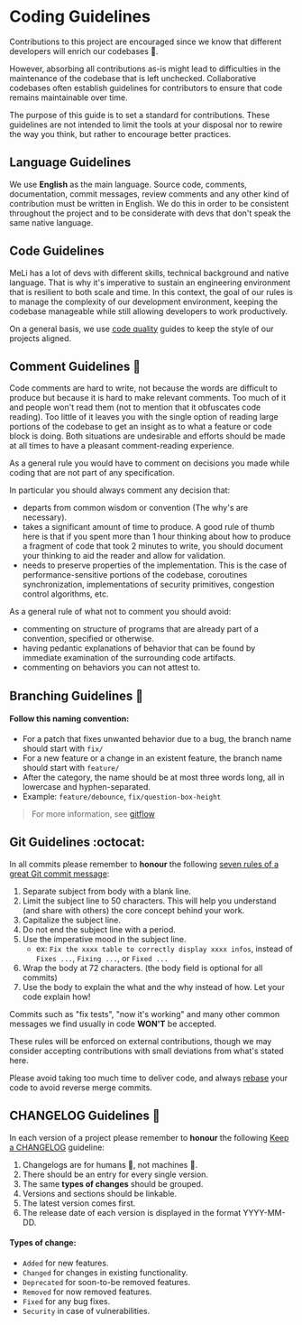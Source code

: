 # Coding Guidelines
Contributions to this project are encouraged since we know that different developers will enrich our codebases :punch:.

However, absorbing all contributions as-is might lead to difficulties in the maintenance of the codebase that is left unchecked. Collaborative codebases often establish guidelines for contributors to ensure that code remains maintainable over time.

The purpose of this guide is to set a standard for contributions. These guidelines are not intended to limit the tools at your disposal nor to rewire the way you think, but rather to encourage better practices.

## Language Guidelines

We use **English** as the main language. Source code, comments, documentation, commit messages, review comments and any other kind of contribution must be written in English. We do this in order to be consistent throughout the project and to be considerate with devs that don't speak the same native language.

## Code Guidelines

MeLi has a lot of devs with different skills, technical background and native language. That is why it's imperative to sustain an engineering environment that is resilient to both scale and time. In this context, the goal of our rules is to manage the complexity of our development environment, keeping the codebase manageable while still allowing developers to work productively.

On a general basis, we use [code quality](https://furydocs.io/code-quality/latest/guide/#/languages/java) guides to keep the style of our projects aligned.

## Comment Guidelines :speech_balloon:

Code comments are hard to write, not because the words are difficult to produce but because it is hard to make relevant comments. Too much of it and people won't read them (not to mention that it obfuscates code reading). Too little of it leaves you with the single option of reading large portions of the codebase to get an insight as to what a feature or code block is doing. Both situations are undesirable and efforts should be made at all times to have a pleasant comment-reading experience.

As a general rule you would have to comment on decisions you made while coding that are not part of any specification.

In particular you should always comment any decision that:

* departs from common wisdom or convention (The why's are necessary).
* takes a significant amount of time to produce. A good rule of thumb here is that if you spent more than 1 hour thinking about how to produce a fragment of code that took 2 minutes to write, you should document your thinking to aid the reader and allow for validation.
* needs to preserve properties of the implementation. This is the case of performance-sensitive portions of the codebase, coroutines synchronization, implementations of security primitives, congestion control algorithms, etc.

As a general rule of what not to comment you should avoid:

* commenting on structure of programs that are already part of a convention, specified or otherwise.
* having pedantic explanations of behavior that can be found by immediate examination of the surrounding code artifacts.
* commenting on behaviors you can not attest to.

## Branching Guidelines :twisted_rightwards_arrows:

#### Follow this naming convention:
- For a patch that fixes unwanted behavior due to a bug, the branch name should start with `fix/`
- For a new feature or a change in an existent feature, the branch name should start with `feature/`
- After the category, the name should be at most three words long, all in lowercase and hyphen-separated.
- Example: `feature/debounce`, `fix/question-box-height`
> For more information, see [gitflow](https://furydocs.io/release-process/latest/guide/#/lang-es/workflows/02_gitflow)

## Git Guidelines :octocat:

In all commits please remember to **honour** the following [seven rules of a great Git commit message](https://chris.beams.io/posts/git-commit):

1. Separate subject from body with a blank line.
2. Limit the subject line to 50 characters. This will help you understand (and share with others) the core concept behind your work.
3. Capitalize the subject line.
4. Do not end the subject line with a period.
5. Use the imperative mood in the subject line.
	- ex: `Fix the xxxx table to correctly display xxxx infos`, instead of `Fixes ...`, `Fixing ...`, or `Fixed ...`
6. Wrap the body at 72 characters. (the body field is optional for all commits)
7. Use the body to explain the what and the why instead of how. Let your code explain how!

Commits such as "fix tests", "now it's working" and many other common messages we find usually in code **WON'T** be accepted.

These rules will be enforced on external contributions, though we may consider accepting contributions with small deviations from what's stated here.

Please avoid taking too much time to deliver code, and always [rebase](https://git-scm.com/docs/git-rebase) your code to avoid reverse merge commits.

## CHANGELOG Guidelines :page_facing_up:

In each version of a project please remember to **honour** the following [Keep a CHANGELOG](https://keepachangelog.com/en) guideline:

1. Changelogs are for humans :busts_in_silhouette:, not machines :robot:.
2. There should be an entry for every single version.
3. The same **types of changes** should be grouped.
4. Versions and sections should be linkable.
5. The latest version comes first.
6. The release date of each version is displayed in the format YYYY-MM-DD.

#### Types of change:
- `Added` for new features.
- `Changed` for changes in existing functionality.
- `Deprecated` for soon-to-be removed features.
- `Removed` for now removed features.
- `Fixed` for any bug fixes.
- `Security` in case of vulnerabilities.
